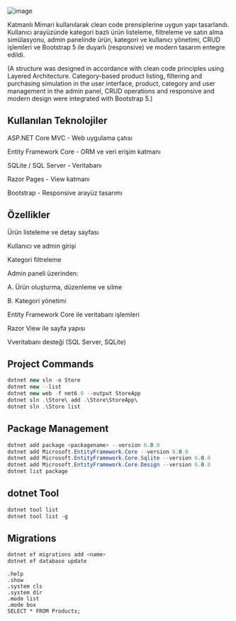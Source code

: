 


![image](https://github.com/user-attachments/assets/4b1b06a6-75a3-4734-9c40-642072fa2451)


Katmanlı Mimari kullanılarak clean code prensiplerine uygun yapı tasarlandı. Kullanıcı arayüzünde kategori bazlı ürün listeleme, filtreleme ve satın alma simülasyonu, admin panelinde ürün, kategori ve kullanıcı yönetimi, CRUD işlemleri ve Bootstrap 5 ile duyarlı (responsive) ve modern tasarım entegre edildi.

(A structure was designed in accordance with clean code principles using Layered Architecture. Category-based product listing, filtering and purchasing simulation in the user interface, product, category and user management in the admin panel, CRUD operations and responsive and modern design were integrated with Bootstrap 5.)


## Kullanılan Teknolojiler

ASP.NET Core MVC -	Web uygulama çatısı

Entity Framework Core -	ORM ve veri erişim katmanı

SQLite / SQL Server -	Veritabanı

Razor Pages -	View katmanı

Bootstrap -	Responsive arayüz tasarımı

## Özellikler

Ürün listeleme ve detay sayfası

 Kullanıcı ve admin girişi

 Kategori filtreleme

 Admin paneli üzerinden:
 
   A. Ürün oluşturma, düzenleme ve silme
   
   B. Kategori yönetimi
   
  Entity Framework Core ile veritabanı işlemleri
  
  Razor View ile sayfa yapısı

  Vveritabanı desteği (SQL Server, SQLite)
  

## Project Commands
```csharp
dotnet new sln -o Store
dotnet new --list
dotnet new web -f net6.0 --output StoreApp
dotnet sln .\Store\ add .\Store\StoreApp\
dotnet sln .\Store list
```

## Package Management
```csharp
dotnet add package <packagename> --version 6.0.0
dotnet add Microsoft.EntityFramework.Core --version 6.0.0
dotnet add Microsoft.EntityFramework.Core.Sqlite --version 6.0.0
dotnet add Microsoft.EntityFramework.Core.Design --version 6.0.0
dotnet list package
```

## dotnet Tool
```csharp
dotnet tool list
dotnet tool list -g
```

## Migrations
```csharp
dotnet ef migrations add <name>
dotnet ef database update
```

```sqlite
.help
.show
.system cls
.system dir
.mode list
.mode box
SELECT * FROM Products;
```
